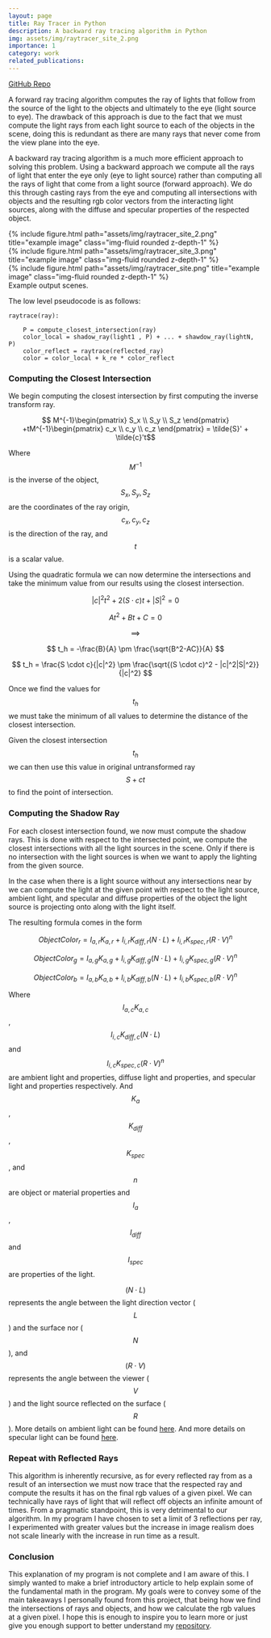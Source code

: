 ```yaml
---
layout: page
title: Ray Tracer in Python
description: A backward ray tracing algorithm in Python 
img: assets/img/raytracer_site_2.png
importance: 1
category: work
related_publications: 
---
```

[GitHub Repo](https://github.com/JakeTaranov/RayTracer)


A forward ray tracing algorithm computes the ray of lights that follow from the source of the light to the objects and ultimately to the eye (light source to eye). The drawback of this approach is due to the fact that we must compute the light rays from each light source to each of the objects in the scene, doing this is redundant as there are many rays that never come from the view plane into the eye. 

A backward ray tracing algorithm is a much more efficient approach to solving this problem. Using a backward approach we compute all the rays of light that enter the eye only (eye to light source) rather than computing all the rays of light that come from a light source (forward approach). We do this through casting rays from the eye and computing all intersections with objects and the resulting rgb color vectors from the interacting light sources, along with the diffuse and specular properties of the respected object.

<div class="row">
    <div class="col-sm mt-3 mt-md-0">
        {% include figure.html path="assets/img/raytracer_site_2.png" title="example image" class="img-fluid rounded z-depth-1" %}
    </div>
    <div class="col-sm mt-3 mt-md-0">
        {% include figure.html path="assets/img/raytracer_site_3.png" title="example image" class="img-fluid rounded z-depth-1" %}
    </div>
    <div class="col-sm mt-3 mt-md-0">
        {% include figure.html path="assets/img/raytracer_site.png" title="example image" class="img-fluid rounded z-depth-1" %}
    </div>
</div>
<div class="caption">
    Example output scenes.
</div>

The low level pseudocode is as follows:
```
raytrace(ray):

    P = compute_closest_intersection(ray)
    color_local = shadow_ray(light1 , P) + ... + shawdow_ray(lightN, P)
    color_reflect = raytrace(reflected_ray)
    color = color_local + k_re * color_reflect
```

### Computing the Closest Intersection

We begin computing the closest intersection by first computing the inverse transform ray. 

$$ M^{-1}\begin{pmatrix} S_x \\ S_y \\ S_z \end{pmatrix}
+tM^{-1}\begin{pmatrix} c_x \\ c_y \\ c_z \end{pmatrix}  = \tilde{S}' + \tilde{c}'t$$

Where $$M^{-1}$$ is the inverse of the object, $$S_x, S_y, S_z$$ are the coordinates of the ray origin, $$c_x, c_y, c_z$$ is the direction of the ray, and $$t$$ is a scalar value.

Using the quadratic formula we can now determine the intersections and take the minimum value from our results using the closest intersection.

$$ |c|^2t^2 + 2(S\cdot c)t + |S|^2 = 0 $$ 

$$ At^2 + Bt + C = 0 $$

$$ \implies $$

$$ t_h = -\frac{B}{A} \pm \frac{\sqrt{B^2-AC}}{A} $$

$$ t_h = \frac{S \cdot c}{|c|^2} \pm \frac{\sqrt{(S \cdot c)^2 - |c|^2|S|^2}}{|c|^2} $$

Once we find the values for $$ t_h $$ we must take the minimum of all values to determine the distance of the closest intersection.

Given the closest intersection $$ t_h $$ we can then use this value in original untransformed ray $$ S+ct $$ to find the point of intersection.

### Computing the Shadow Ray

For each closest intersection found, we now must compute the shadow rays. This is done with respect to the intersected point, we compute the closest intersections with all the light sources in the scene. Only if there is no intersection with the light sources is when we want to apply the lighting from the given source. 

In the case when there is a light source without any intersections near by we can compute the light at the given point with respect to the light source, ambient light, and specular and diffuse properties of the object the light source is projecting onto along with the light itself. 

The resulting formula comes in the form

$$ ObjectColor{_r} = I_{a,r}K_{a,r} + I_{i,r}K_{diff,r}(N \cdot L) + I_{i,r}K_{spec,r}(R \cdot V)^n $$

$$ ObjectColor{_g} = I_{a,g}K_{a,g} + I_{i,g}K_{diff,g}(N \cdot L) + I_{i,g}K_{spec,g}(R \cdot V)^n $$

$$ ObjectColor{_b} = I_{a,b}K_{a,b} + I_{i,b}K_{diff,b}(N \cdot L) + I_{i,b}K_{spec,b}(R \cdot V)^n $$

Where $$ I_{a,c}K_{a,c} $$,  $$ I_{i,c}K_{diff,c}(N \cdot L) $$ and $$ I_{i,c}K_{spec,c}(R \cdot V)^n $$ are ambient light and properties, diffuse light and properties, and specular light and properties respectively. And $$ K_a $$, $$ K_{diff} $$, $$ K_{spec} $$, and $$ n $$ are object or material properties and $$ I_a $$, $$ I_{diff} $$ and $$ I_{spec} $$ are properties of the light.

$$ (N \cdot L) $$ represents the angle between the light direction vector ($$ L $$) and the surface nor ($$ N $$), and $$ (R \cdot V) $$ represents the angle between the viewer ($$ V $$) and the light source reflected on the surface ($$ R $$). More details on ambient light can be found [here](http://www.conitec.net/shaders/shader_work2.htm). And more details on specular light can be found [here](https://en.wikipedia.org/wiki/Blinn%E2%80%93Phong_reflection_model).


### Repeat with Reflected Rays

This algorithm is inherently recursive, as for every reflected ray from as a result of an intersection we must now trace that the respected ray and compute the results it has on the final rgb values of a given pixel. We can technically have rays of light that will reflect off objects an infinite amount of times. From a pragmatic standpoint, this is very detrimental to our algorithm. In my program I have chosen to set a limit of 3 reflections per ray, I experimented with greater values but the increase in image realism does not scale linearly with the increase in run time as a result. 

### Conclusion 

This explanation of my program is not complete and I am aware of this. I simply wanted to make a brief introductory article to help explain some of the fundamental math in the program. My goals were to convey some of the main takeaways I personally found from this project, that being how we find the intersections of rays and objects, and how we calculate the rgb values at a given pixel. I hope this is enough to inspire you to learn more or just give you enough support to better understand my [repository](https://github.com/JakeTaranov/RayTracer).